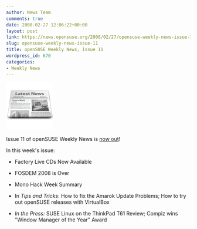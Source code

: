 ```yaml
---
author: News Team
comments: true
date: 2008-02-27 12:06:22+00:00
layout: post
link: https://news.opensuse.org/2008/02/27/opensuse-weekly-news-issue-11/
slug: opensuse-weekly-news-issue-11
title: openSUSE Weekly News, Issue 11
wordpress_id: 670
categories:
- Weekly News
---
```


![news](/wp-content/uploads/2007/11/knewsticker.png)

Issue 11 of openSUSE Weekly News is [now out](//en.opensuse.org/OpenSUSE_Weekly_News/11)!

In this week's issue:



	
  * Factory Live CDs Now Available


	
  * FOSDEM 2008 is Over


	
  * Mono Hack Week Summary


	
  * In _Tips and Tricks_: How to fix the Amarok Update Problems; How to try out openSUSE releases with VirtualBox


	
  * _In the Press:_ SUSE Linux on the ThinkPad T61 Review; Compiz wins "Window Manager of the Year" Award 



